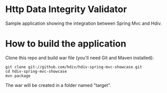 Http Data Integrity Validator
=============================
Sample application showing the integration between Spring Mvc and Hdiv.

How to build the application
============================
Clone this repo and build war file (you'll need Git and Maven installed):

    git clone git://github.com/hdiv/hdiv-spring-mvc-showcase.git
    cd hdiv-spring-mvc-showcase
    mvn package

The war will be created in a folder named "target".